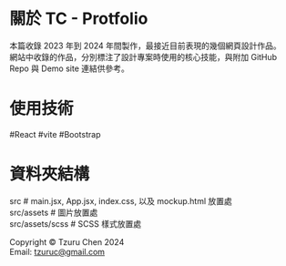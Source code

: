 # 關於 TC - Protfolio

本篇收錄 2023 年到 2024 年間製作，最接近目前表現的幾個網頁設計作品。  
網站中收錄的作品，分別標注了設計專案時使用的核心技能，與附加 GitHub Repo 與 Demo site 連結供參考。

# 使用技術
#React #vite #Bootstrap

# 資料夾結構
src # main.jsx, App.jsx, index.css, 以及 mockup.html 放置處  
src/assets # 圖片放置處  
src/assets/scss # SCSS 樣式放置處  

Copyright © Tzuru Chen 2024  
Email: tzuruc@gmail.com
